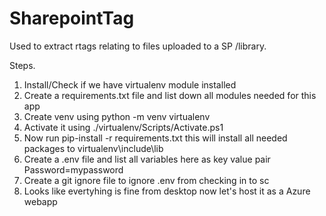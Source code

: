 # SharepointTag
 Used to extract rtags relating to files uploaded to a SP /library.

 Steps.
 1. Install/Check if we have virtualenv module installed
 2. Create a requirements.txt file and list down all modules needed for this app
 3. Create venv using python -m venv virtualenv
 4. Activate it using ./virtualenv/Scripts/Activate.ps1
 5. Now run pip-install -r requirements.txt this will install all needed packages to virtualenv\include\lib
 6. Create  a .env file and list all variables here as key value pair  Password=mypassword
 7. Create a git ignore file to ignore .env from checking in to sc
 8. Looks like evertyhing is fine from desktop now let's host it as a Azure webapp
 

